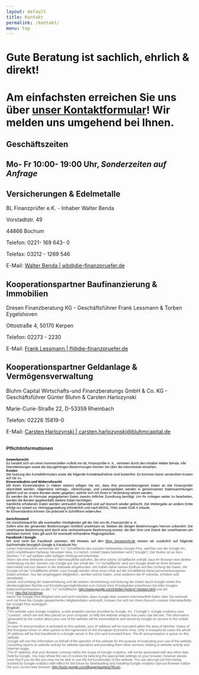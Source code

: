 ```yaml
---
layout: default
title: Kontakt
permalink: /kontakt/
menu: top
---
```



<h1>Gute Beratung ist sachlich, ehrlich & direkt!<h1>
        
        
Am einfachsten erreichen Sie uns über [unser Kontaktformular](http://goo.gl/forms/hEk0VCq7wD)! Wir melden uns umgehend bei Ihnen.



<h2>Geschäftszeiten<h2>

Mo- Fr 10:00- 19:00 Uhr, _Sonderzeiten auf Anfrage_



<h2>Versicherungen & Edelmetalle</h2>

BL Finanzprüfer e.K. - Inhaber Walter Benda

Vorstadtstr. 49

44866 Bochum

Telefon: 0221- 169 643- 0

Telefax: 03212 - 1269 546

E-Mail: [Walter Benda | wb@die-finanzpruefer.de](mailto:wb@die-finanzpruefer.de)



<h2>Kooperationspartner Baufinanzierung & Immobilien</h2>

Dresen Finanzberatung KG - Geschäftsführer Frank Lessmann & Torben Eygelshoven

Ottostraße 4, 50170 Kerpen

Telefon: 02273 - 2230

E-Mail: [Frank Lessmann | fl@die-finanzpruefer.de](mailto:fl@die-finanzpruefer.de)

 


<h2>Kooperationspartner Geldanlage & Vermögensverwaltung</h2>

Bluhm Capital Wirtschafts-und Finanzberatungs GmbH & Co. KG - Geschäftsführer Günter Bluhm & Carsten Harlozynski

Marie-Curie-Straße 22, D-53359 Rheinbach

Telefon:  02226 15819-0

E-Mail: [Carsten Harlozynski | carsten.harlozynski@bluhmcapital.de](mailto:carsten.harlozynski@bluhmcapital.de)



<h2><span style="font-family: arial,helvetica,sans-serif; font-size: small;">Pflichtinformationen</span></h2>
<div style="color: black; font-size: 0px;">
<p><span style="font-size: xx-small; font-family: arial,helvetica,sans-serif;"><strong>Gewerberecht</strong></span></p>
<p><span style="font-size: xx-small; font-family: arial,helvetica,sans-serif;">Es  handelt sich um einen  kommerziellen Auftritt von BL Finanzpr&uuml;fer e. K.,  vertreten durch den  Inhaber Walter Benda. Alle Dienstleistungen sowie  die dazugeh&ouml;rigen  Bestimmungen k&ouml;nnen Sie &uuml;ber die Internetseite einsehen.</span></p>
<p>&nbsp;</p>
<p><span style="font-size: xx-small; font-family: arial,helvetica,sans-serif;"><strong>Kosten</strong></span></p>
<p class="MsoNormal" style="text-align: justify;"><span style="font-size: xx-small; font-family: arial,helvetica,sans-serif;">Die  Nutzung des Kontaktformulars sowie die folgende Kontaktaufnahme sind  kostenfrei. Es kommen keine versteckten Kosten auf Sie zu.<br /></span></p>
<p class="MsoNormal" style="text-align: justify;">&nbsp;</p>
<p class="MsoNormal" style="text-align: justify;"><span style="font-size: xx-small; font-family: arial,helvetica,sans-serif;"><strong>Einverst&auml;ndnis und Widerrufsrecht</strong></span></p>
<p class="MsoNormal" style="text-align: justify;"><span style="font-size: xx-small; font-family: arial,helvetica,sans-serif;">Mit   Ihrem Einverst&auml;ndnis (= Haken setzen) willigen Sie ein, dass Ihre   personenbezogenen Daten an Die Finanzpr&uuml;fer &uuml;bermittelt werden.   Allgemeine Vertrags-, Abrechnungs- und Leistungsdaten werden in   gemeinsamen Datensammlungen gef&uuml;hrt und an unsere Berater weiter   gegeben, <em>welche sich mit Ihnen in Verbindung setzen werden</em>. </span></p>
<p class="MsoNormal" style="text-align: justify;"><span style="font-size: xx-small; font-family: arial,helvetica,sans-serif;">Es  werden die im Formular angegebenen Daten zwecks &ouml;rtlicher Zuordnung  ben&ouml;tigt. Um Ihr Anliegen weiter zu bearbeiten, werden die Berater  gegebenfalls weitere Daten ben&ouml;tigen.<br /></span></p>
<p class="MsoNormal" style="text-align: justify;"><span style="font-size: xx-small; font-family: arial,helvetica,sans-serif;">S&auml;mtliche  erhobenen Daten  werden vertraulich behandelt und auf Wunsch wieder  gel&ouml;scht. Die Weitergabe an andere Dritte erfolgt nur soweit zur  Vertragsgestaltung erforderlich und nach BDSG, TMG sowie SGB X erlaubt.</span></p>
<p class="MsoNormal" style="text-align: justify;"><span style="font-size: xx-small; font-family: arial,helvetica,sans-serif;">Ihr Einverst&auml;ndnis k&ouml;nnen Sie jederzeit in Schriftform widerrufen. <br /> </span></p>
<p class="MsoNormal" style="text-align: justify;">&nbsp;</p>
<p><span style="font-size: xx-small; font-family: arial,helvetica,sans-serif;"><strong>&nbsp;</strong></span></p>
<p class="MsoNormal" style="text-align: justify;"><span style="font-size: xx-small; font-family: arial,helvetica,sans-serif;"><strong>Gerichtsstand</strong></span></p>
<p class="MsoNormal" style="text-align: justify;"><span style="font-size: xx-small; font-family: arial,helvetica,sans-serif;">Als Gerichtsstand f&uuml;r alle eventuellen Streitigkeiten gilt der Sitz von BL Finanzpr&uuml;fer e. K.</span></p>
<p class="MsoNormal" style="text-align: justify;"><span style="font-size: xx-small; font-family: arial,helvetica,sans-serif;">Sofern  eine der genannten Bestimmungen  rechtlich unwirksam ist, bleiben die  &uuml;brigen Bestimmungen hiervon  unber&uuml;hrt. Die unwirksame Bestimmung wird  durch eine rechtswirksame  Bestimmung ersetzt, die den Sinn und Zweck  der unwirksamen am n&auml;chsten  kommt. Dies gilt auch f&uuml;r eventuell  vorhandene Reglungsl&uuml;cken.</span></p>
<p class="MsoNormal" style="text-align: justify;">&nbsp;</p>
<p class="MsoNormal" style="text-align: justify;"><span style="font-size: xx-small; font-family: arial,helvetica,sans-serif;"><strong>Facebook / Google</strong></span></p>
<p class="MsoNormal" style="text-align: justify;"><span style="font-size: xx-small; font-family: arial,helvetica,sans-serif;">Wir sind nicht bei Facebook vertreten. Mit Hinweis auf den <a title="Blog Spreerecht.de" href="http://spreerecht.de/google-plus/2011-07/das-rechtliche-risiko-bei-googles-1-button-inkl-muster-fuer-die-datenschutzerklaerung" target="_blank">Blog Spreerecht.de</a> weisen wir zus&auml;tzlich auf folgende Sachverhalte bez&uuml;glich Google & Facebook hin:</span></p>
<p class="MsoNormal" style="text-align: justify;">&nbsp;</p>
<blockquote>
<p><span style="font-size: xx-small; font-family: arial,helvetica,sans-serif;">Unser Internetauftritt verwendet die  &ldquo;+1&Prime;-Schaltfl&auml;che&nbsp;des sozialen Netzwerkes Google Plus, welches von  der&nbsp;Google Inc., 1600 Amphitheatre Parkway, Mountain View, CA 94043,  United States betrieben wird (&ldquo;Google&rdquo;). Der Button ist an dem Zeichen  &ldquo;+1&Prime; auf wei&szlig;em oder farbigen Hintergrund erkennbar.</span></p>
<p><span style="font-size: xx-small; font-family: arial,helvetica,sans-serif;">Wenn Sie eine Webseite unseres  Internetauftritts aufrufen, die eine  solche Schaltfl&auml;che enth&auml;lt, baut  Ihr Browser eine direkte Verbindung  mit den Servern von Google auf. Der  Inhalt der &ldquo;+1&Prime;-Schaltfl&auml;che &nbsp;wird  von Google direkt an Ihren Browser  &uuml;bermittelt und von diesem in die  Webseite eingebunden. Wir haben daher  keinen Einfluss auf den Umfang der  Daten, die Google mit der  Schaltfl&auml;che erhebt. Laut Google werden ohne  einen Klick auf die  Schaltf&auml;lche keine personenbezogenen Daten erhoben.  Nur bei  eingeloggten Mitgliedern, werden solche Daten, unter anderem die   IP-Adresse, erhoben und verarbeitet.</span></p>
<p><span style="font-size: xx-small; font-family: arial,helvetica,sans-serif;">Zweck und Umfang der Datenerhebung  und die weitere Verarbeitung und  Nutzung der Daten durch Google sowie  Ihre diesbez&uuml;glichen Rechte und  Einstellungsm&ouml;glichkeiten zum Schutz  Ihrer Privatsph&auml;re entnehmen Sie  bitte Googles Datenschutzhinweisen zu  der &ldquo;+1&Prime;-Schaltfl&auml;che:&nbsp;<a href="http://www.google.com/intl/de/+/policy/+1button.html">http://www.google.com/intl/de/+/policy/+1button.html</a>&nbsp;und der FAQ:&nbsp;<a href="http://bit.ly/r3Qmer">http://bit.ly/r3Qmer</a>.</span></p>
<p><span style="font-size: xx-small; font-family: arial,helvetica,sans-serif;">Wenn Sie Google Plus-Mitglied sind  und nicht m&ouml;chten, dass Google  &uuml;ber unseren Internetauftritt Daten &uuml;ber  Sie sammelt und mit Ihren bei  Google gespeicherten Mitgliedsdaten  verkn&uuml;pft, m&uuml;ssen Sie sich vor Ihrem  Besuch unseres Internetauftritts  bei Google Plus&nbsp;ausloggen.</span></p>
<p>&nbsp;</p>
<p><span style="font-size: xx-small; font-family: arial,helvetica,sans-serif;"><strong>English:</strong></span></p>
<blockquote>
<p><span style="font-size: xx-small; font-family: arial,helvetica,sans-serif;">This website uses Google Analytics, a  web analytics  service provided by Google, Inc. (&ldquo;Google&rdquo;). Google  Analytics uses  &ldquo;cookies&rdquo;, which are text files placed on your computer,  to help the  website analyze how users use the site. The information  generated by the  cookie about your use of the website will be  transmitted to and stored  by Google on servers in the United States .</span></p>
<p><span style="font-size: xx-small; font-family: arial,helvetica,sans-serif;">In case IP-anonymisation is activated  on this website, your IP  address will be truncated within the area of  Member States of the  European Union or other parties to the Agreement  on the European  Economic Area. Only in exceptional cases the whole IP  address will be  first transfered to a Google server in the USA and  truncated there. The  IP-anonymisation is active on this website.</span></p>
<p><span style="font-size: xx-small; font-family: arial,helvetica,sans-serif;">Google will use this information on  behalf of the operator of this  website for the purpose of evaluating  your use of the website, compiling  reports on website activity for  website operators and providing them  other services relating to website  activity and internet usage.</span></p>
<p><span style="font-size: xx-small; font-family: arial,helvetica,sans-serif;">The IP-address, that your Browser  conveys within the scope of Google  Analytics, will not be associated  with any other data held by Google.  You may refuse the use of cookies  by selecting the appropriate settings  on your browser, however please  note that if you do this you may not be  able to use the full  functionality of this website. You can also opt-out  from being tracked  by Google Analytics with effect for the future by  downloading and  installing Google Analytics Opt-out Browser Addon for  your current web  browser: <a href="http://tools.google.com/dlpage/gaoptout?hl=en">http://tools.google.com/dlpage/gaoptout?hl=en</a>.</span></p>
</blockquote>
</blockquote>
</div>
